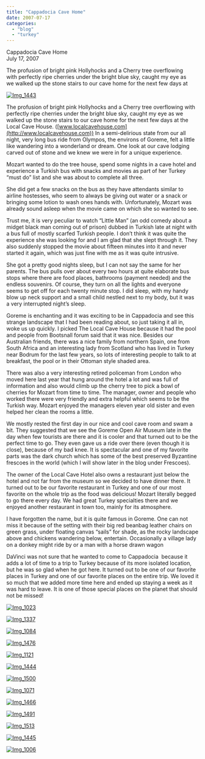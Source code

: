 ```yaml
---
title: "Cappadocia Cave Home"
date: 2007-07-17
categories: 
  - "blog"
  - "turkey"
---
```


Cappadocia Cave Home  
July 17, 2007

The profusion of bright pink Hollyhocks and a Cherry tree overflowing  
with perfectly ripe cherries under the bright blue sky, caught my eye as  
we walked up the stone stairs to our cave home for the next few days at

<!--more-->

[![Img_1443](https://pub-ac94b3f306b24c0dba4238943c97f2e1.r2.dev/soultravelers3/images/2008/03/03/img_1443.png "Img_1443")](https://pub-ac94b3f306b24c0dba4238943c97f2e1.r2.dev/photos/uncategorized/2008/03/03/img_1443.png)

The profusion of bright pink Hollyhocks and a Cherry tree overflowing with perfectly ripe cherries under the bright blue sky, caught my eye as we walked up the stone stairs to our cave home for the next few days at the Local Cave House. ([www.localcavehouse.com](http://www.localcavehouse.com)) In a semi-delirious state from our all night, very long bus ride from Olympos, the environs of Goreme, felt a little like wandering into a wonderland or dream. One look at our cave lodging carved out of stone and we knew we were in for a unique experience.

Mozart wanted to do the tree house, spend some nights in a cave hotel and experience a Turkish bus with snacks and movies as part of her Turkey “must do” list and she was about to complete all three.

She did get a few snacks on the bus as they have attendants similar to airline hostesses, who seem to always be giving out water or a snack or bringing some lotion to wash ones hands with. Unfortunately, Mozart was already sound asleep when the movie came on which she so wanted to see.

Trust me, it is very peculiar to watch “Little Man” (an odd comedy about a midget black man coming out of prison) dubbed in Turkish late at night with a bus full of mostly scarfed Turkish people. I don’t think it was quite the experience she was looking for and I am glad that she slept through it. They also suddenly stopped the movie about fifteen minutes into it and never started it again, which was just fine with me as it was quite intrusive.

She got a pretty good nights sleep, but I can not say the same for her parents. The bus pulls over about every two hours at quite elaborate bus stops where there are food places, bathrooms (payment needed) and the endless souvenirs. Of course, they turn on all the lights and everyone seems to get off for each twenty minute stop. I did sleep, with my handy blow up neck support and a small child nestled next to my body, but it was a very interrupted night’s sleep.

Goreme is enchanting and it was exciting to be in Cappadocia and see this strange landscape that I had been reading about, so just taking it all in, woke us up quickly. I picked The Local Cave House because it had the pool and people from Bootsnall forum said that it was nice. Besides our Australian friends, there was a nice family from northern Spain, one from South Africa and an interesting lady from Scotland who has lived in Turkey near Bodrum for the last few years, so lots of interesting people to talk to at breakfast, the pool or in their Ottoman style shaded area.

There was also a very interesting retired policeman from London who moved here last year that hung around the hotel a lot and was full of information and also would climb up the cherry tree to pick a bowl of cherries for Mozart from time to time. The manager, owner and people who worked there were very friendly and extra helpful which seems to be the Turkish way. Mozart enjoyed the managers eleven year old sister and even helped her clean the rooms a little.

We mostly rested the first day in our nice and cool cave room and swam a bit. They suggested that we see the Goreme Open Air Museum late in the day when few tourists are there and it is cooler and that turned out to be the perfect time to go. They even gave us a ride over there (even though it is close), because of my bad knee. It is spectacular and one of my favorite parts was the dark church which has some of the best preserved Byzantine frescoes in the world (which I will show later in the blog under Frescoes).

The owner of the Local Cave Hotel also owns a restaurant just below the hotel and not far from the museum so we decided to have dinner there. It turned out to be our favorite restaurant in Turkey and one of our most favorite on the whole trip as the food was delicious! Mozart literally begged to go there every day. We had great Turkey specialties there and we enjoyed another restaurant in town too, mainly for its atmosphere.

I have forgotten the name, but it is quite famous in Goreme. One can not miss it because of the setting with their big red beanbag leather chairs on green grass, under floating canvas “sails” for shade, as the rocky landscape above and chickens wandering below, entertain. Occasionally a village lady on a donkey might ride by or a man with a horse drawn wagon

DaVinci was not sure that he wanted to come to Cappadocia  because it adds a lot of time to a trip to Turkey because of its more isolated location, but he was so glad when he got here. It turned out to be one of our favorite places in Turkey and one of our favorite places on the entire trip. We loved it so much that we added more time here and ended up staying a week as it was hard to leave. It is one of those special places on the planet that should not be missed!

[![Img_1023](https://pub-ac94b3f306b24c0dba4238943c97f2e1.r2.dev/soultravelers3/images/2008/03/03/img_1023.png "Img_1023")](https://pub-ac94b3f306b24c0dba4238943c97f2e1.r2.dev/photos/uncategorized/2008/03/03/img_1023.png)

[![Img_1337](https://pub-ac94b3f306b24c0dba4238943c97f2e1.r2.dev/soultravelers3/images/2008/03/03/img_1337.png "Img_1337")](https://pub-ac94b3f306b24c0dba4238943c97f2e1.r2.dev/photos/uncategorized/2008/03/03/img_1337.png)

[![Img_1084](https://pub-ac94b3f306b24c0dba4238943c97f2e1.r2.dev/soultravelers3/images/2008/03/03/img_1084.png "Img_1084")](https://pub-ac94b3f306b24c0dba4238943c97f2e1.r2.dev/photos/uncategorized/2008/03/03/img_1084.png)

[![Img_1476](https://pub-ac94b3f306b24c0dba4238943c97f2e1.r2.dev/soultravelers3/images/2008/03/03/img_1476.png "Img_1476")](https://pub-ac94b3f306b24c0dba4238943c97f2e1.r2.dev/photos/uncategorized/2008/03/03/img_1476.png)

[![Img_1121](https://pub-ac94b3f306b24c0dba4238943c97f2e1.r2.dev/soultravelers3/images/2008/03/03/img_1121.png "Img_1121")](https://pub-ac94b3f306b24c0dba4238943c97f2e1.r2.dev/photos/uncategorized/2008/03/03/img_1121.png)

[![Img_1444](https://pub-ac94b3f306b24c0dba4238943c97f2e1.r2.dev/soultravelers3/images/2008/03/03/img_1444.png "Img_1444")](https://pub-ac94b3f306b24c0dba4238943c97f2e1.r2.dev/photos/uncategorized/2008/03/03/img_1444.png)

[![Img_1500](https://pub-ac94b3f306b24c0dba4238943c97f2e1.r2.dev/soultravelers3/images/2008/03/03/img_1500.png "Img_1500")](https://pub-ac94b3f306b24c0dba4238943c97f2e1.r2.dev/photos/uncategorized/2008/03/03/img_1500.png)

[![Img_1071](https://pub-ac94b3f306b24c0dba4238943c97f2e1.r2.dev/soultravelers3/images/2008/03/03/img_1071.png "Img_1071")](https://pub-ac94b3f306b24c0dba4238943c97f2e1.r2.dev/photos/uncategorized/2008/03/03/img_1071.png)

[![Img_1466](https://pub-ac94b3f306b24c0dba4238943c97f2e1.r2.dev/soultravelers3/images/2008/03/03/img_1466.png "Img_1466")](https://pub-ac94b3f306b24c0dba4238943c97f2e1.r2.dev/photos/uncategorized/2008/03/03/img_1466.png)

[![Img_1491](https://pub-ac94b3f306b24c0dba4238943c97f2e1.r2.dev/soultravelers3/images/2008/03/03/img_1491.png "Img_1491")](https://pub-ac94b3f306b24c0dba4238943c97f2e1.r2.dev/photos/uncategorized/2008/03/03/img_1491.png)

[![Img_1513](https://pub-ac94b3f306b24c0dba4238943c97f2e1.r2.dev/soultravelers3/images/2008/03/03/img_1513.png "Img_1513")](https://pub-ac94b3f306b24c0dba4238943c97f2e1.r2.dev/photos/uncategorized/2008/03/03/img_1513.png)

[![Img_1445](https://pub-ac94b3f306b24c0dba4238943c97f2e1.r2.dev/soultravelers3/images/2008/03/03/img_1445.png "Img_1445")](https://pub-ac94b3f306b24c0dba4238943c97f2e1.r2.dev/photos/uncategorized/2008/03/03/img_1445.png)

[![Img_1006](https://pub-ac94b3f306b24c0dba4238943c97f2e1.r2.dev/soultravelers3/images/2008/03/03/img_1006.png "Img_1006")](https://pub-ac94b3f306b24c0dba4238943c97f2e1.r2.dev/photos/uncategorized/2008/03/03/img_1006.png)
